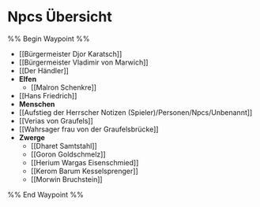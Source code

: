 # Npcs Übersicht

%% Begin Waypoint %%
- [[Bürgermeister Djor Karatsch]]
- [[Bürgermeister Vladimir von Marwich]]
- [[Der Händler]]
- **Elfen**
	- [[Malron Schenkre]]
- [[Hans Friedrich]]
- **Menschen**
- [[Aufstieg der Herrscher Notizen (Spieler)/Personen/Npcs/Unbenannt]]
- [[Verias von Graufels]]
- [[Wahrsager frau von der Graufelsbrücke]]
- **Zwerge**
	- [[Dharet Samtstahl]]
	- [[Goron Goldschmelz]]
	- [[Herium Wargas Eisenschmied]]
	- [[Kerom Barum Kesselsprenger]]
	- [[Morwin Bruchstein]]

%% End Waypoint %%